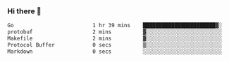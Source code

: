 ### Hi there 👋

<!--
**yeya24/yeya24** is a ✨ _special_ ✨ repository because its `README.md` (this file) appears on your GitHub profile.

Here are some ideas to get you started:

- 🔭 I’m currently working on ...
- 🌱 I’m currently learning ...
- 👯 I’m looking to collaborate on ...
- 🤔 I’m looking for help with ...
- 💬 Ask me about ...
- 📫 How to reach me: ...
- 😄 Pronouns: ...
- ⚡ Fun fact: ...
-->

<!--START_SECTION:waka-->

```txt
Go                         1 hr 39 mins    ███████████████████████▓░   94.64 %
protobuf                   2 mins          ▓░░░░░░░░░░░░░░░░░░░░░░░░   02.12 %
Makefile                   2 mins          ▓░░░░░░░░░░░░░░░░░░░░░░░░   02.09 %
Protocol Buffer            0 secs          ▒░░░░░░░░░░░░░░░░░░░░░░░░   00.94 %
Markdown                   0 secs          ░░░░░░░░░░░░░░░░░░░░░░░░░   00.13 %
```

<!--END_SECTION:waka-->
